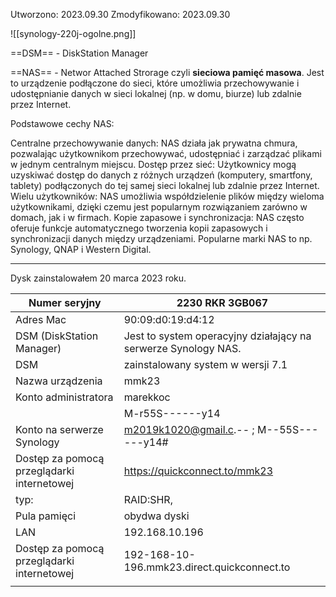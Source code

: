 
Utworzono: 2023.09.30
Zmodyfikowano: 2023.09.30



![[synology-220j-ogolne.png]]

==DSM== - DiskStation Manager

==NAS== - Networ Attached Strorage  czyli **sieciowa pamięć masowa**. Jest to urządzenie podłączone do sieci, które umożliwia przechowywanie i udostępnianie danych w sieci lokalnej (np. w domu, biurze) lub zdalnie przez Internet.

Podstawowe cechy NAS:

Centralne przechowywanie danych: NAS działa jak prywatna chmura, pozwalając użytkownikom przechowywać, udostępniać i zarządzać plikami w jednym centralnym miejscu.
Dostęp przez sieć: Użytkownicy mogą uzyskiwać dostęp do danych z różnych urządzeń (komputery, smartfony, tablety) podłączonych do tej samej sieci lokalnej lub zdalnie przez Internet.
Wielu użytkowników: NAS umożliwia współdzielenie plików między wieloma użytkownikami, dzięki czemu jest popularnym rozwiązaniem zarówno w domach, jak i w firmach.
Kopie zapasowe i synchronizacja: NAS często oferuje funkcje automatycznego tworzenia kopii zapasowych i synchronizacji danych między urządzeniami.
Popularne marki NAS to np. Synology, QNAP i Western Digital. 

---

Dysk zainstalowałem 20 marca 2023 roku.


| Numer seryjny                              | 2230 RKR 3GB067                                                |
| ------------------------------------------ | -------------------------------------------------------------- |
| Adres Mac                                  | 90:09:d0:19:d4:12                                              |
| DSM (DiskStation Manager)                  | Jest to system operacyjny działający na serwerze Synology NAS. |
| DSM                                        | zainstalowany system w wersji 7.1                              |
| Nazwa urządzenia                           | mmk23                                                          |
| Konto administratora                       | marekkoc                                                       |
|                                            | M-r55S------y14                                                |
| Konto na serwerze Synology                 | m2019k1020@gmail.c.-- ; M--55S------y14#                       |
| Dostęp za pomocą przeglądarki internetowej | https://quickconnect.to/mmk23                                  |
| typ:                                       | RAID:SHR,                                                      |
| Pula pamięci                               | obydwa dyski                                                   |
| LAN                                        | 192.168.10.196                                                 |
| Dostęp za pomocą przeglądarki internetowej | 192-168-10-196.mmk23.direct.quickconnect.to                    |
|                                            |                                                                |

